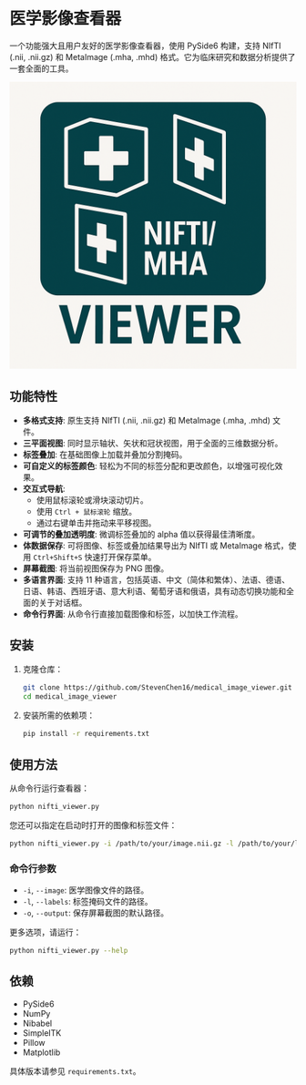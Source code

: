 # 医学影像查看器

一个功能强大且用户友好的医学影像查看器，使用 PySide6 构建，支持 NIfTI (.nii, .nii.gz) 和 MetaImage (.mha, .mhd) 格式。它为临床研究和数据分析提供了一套全面的工具。

![logo](media/logo.png)

## 功能特性

-   **多格式支持**: 原生支持 NIfTI (.nii, .nii.gz) 和 MetaImage (.mha, .mhd) 文件。
-   **三平面视图**: 同时显示轴状、矢状和冠状视图，用于全面的三维数据分析。
-   **标签叠加**: 在基础图像上加载并叠加分割掩码。
-   **可自定义的标签颜色**: 轻松为不同的标签分配和更改颜色，以增强可视化效果。
-   **交互式导航**:
    -   使用鼠标滚轮或滑块滚动切片。
    -   使用 `Ctrl + 鼠标滚轮` 缩放。
    -   通过右键单击并拖动来平移视图。
-   **可调节的叠加透明度**: 微调标签叠加的 alpha 值以获得最佳清晰度。
-   **体数据保存**: 可将图像、标签或叠加结果导出为 NIfTI 或 MetaImage 格式，使用 `Ctrl+Shift+S` 快速打开保存菜单。
-   **屏幕截图**: 将当前视图保存为 PNG 图像。
-   **多语言界面**: 支持 11 种语言，包括英语、中文（简体和繁体）、法语、德语、日语、韩语、西班牙语、意大利语、葡萄牙语和俄语，具有动态切换功能和全面的关于对话框。
-   **命令行界面**: 从命令行直接加载图像和标签，以加快工作流程。

## 安装

1.  克隆仓库：
    ```bash
    git clone https://github.com/StevenChen16/medical_image_viewer.git
    cd medical_image_viewer
    ```

2.  安装所需的依赖项：
    ```bash
    pip install -r requirements.txt
    ```

## 使用方法

从命令行运行查看器：

```bash
python nifti_viewer.py
```

您还可以指定在启动时打开的图像和标签文件：

```bash
python nifti_viewer.py -i /path/to/your/image.nii.gz -l /path/to/your/labels.nii.gz
```

### 命令行参数

-   `-i`, `--image`: 医学图像文件的路径。
-   `-l`, `--labels`: 标签掩码文件的路径。
-   `-o`, `--output`: 保存屏幕截图的默认路径。

更多选项，请运行：
```bash
python nifti_viewer.py --help
```

## 依赖

-   PySide6
-   NumPy
-   Nibabel
-   SimpleITK
-   Pillow
-   Matplotlib

具体版本请参见 `requirements.txt`。
